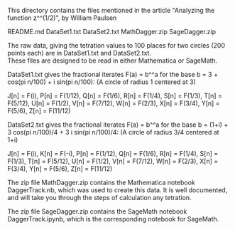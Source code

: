 This directory contains the files mentioned in the article "Analyzing the function z^^(1/2)", by William Paulsen

README.md
DataSet1.txt
DataSet2.txt
MathDagger.zip
SageDagger.zip

The raw data, giving the tetration values to 100 places for two circles (200 points each) are in DataSet1.txt and DataSet2.txt.  
These files are designed to be read in either Mathematica or SageMath.

DataSet1.txt gives the fractional iterates F(a) = b^^a for the base b = 3 + cos(pi n/100) + i sin(pi n/100):  (A circle of radius 1 centered at 3)

J[n] = F(i), P[n] = F(1/12), Q[n] = F(1/6), R[n] = F(1/4), S[n] = F(1/3), T[n] = F(5/12), U[n] = F(1/2), V[n] = F(7/12), W[n] = F(2/3), X[n] = F(3/4), Y[n] = F(5/6), Z[n] = F(11/12)

DataSet2.txt gives the fractional iterates F(a) = b^^a for the base b = (1+i) + 3 cos(pi n/100)/4 + 3 i sin(pi n/100)/4: (A circle of radius 3/4 centered at 1+i) 

J[n] = F(i), K[n] = F(-i), P[n] = F(1/12), Q[n] = F(1/6), R[n] = F(1/4), S[n] = F(1/3), T[n] = F(5/12), U[n] = F(1/2), V[n] = F(7/12), W[n] = F(2/3), X[n] = F(3/4), Y[n] = F(5/6), Z[n] = F(11/12) 

The zip file MathDagger.zip contains the Mathematica notebook DaggerTrack.nb, which was used to create this data.  It is well documented, and will take you through the steps of calculation any tetration.

The zip file SageDagger.zip contains the SageMath notebook DaggerTrack.ipynb, which is the corresponding notebook for SageMath.  

